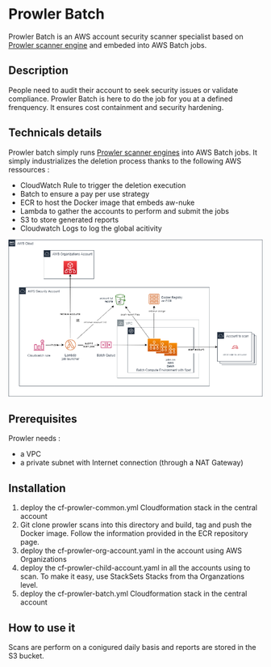 # Prowler Batch

Prowler Batch is an AWS account security scanner specialist based on [Prowler scanner engine](https://github.com/toniblyx/prowler) and embeded into AWS Batch jobs.

## Description

People need to audit their account to seek security issues or validate compliance. Prowler Batch is here to do the job for you at a defined frenquency.
It ensures cost containment and security hardening.

## Technicals details

Prowler batch simply runs [Prowler scanner engines](https://github.com/toniblyx/prowler) into AWS Batch jobs.
It simply industrializes the deletion process thanks to the following AWS ressources :
- CloudWatch Rule to trigger the deletion execution
- Batch to ensure a pay per use strategy
- ECR to host the Docker image that embeds aw-nuke
- Lambda to gather the accounts to perform and submit the jobs
- S3 to store generated reports
- Cloudwatch Logs to log the global acitivity

![Prowler Batch Diagram](images/prowlerbatch-diagram.png)

## Prerequisites

Prowler needs :
- a VPC
- a private subnet with Internet connection (through a NAT Gateway)

## Installation

1. deploy the cf-prowler-common.yml Cloudformation stack in the central account
2. Git clone prowler scans into this directory and build, tag and push the Docker image. Follow the information provided in the ECR repository page.
3. deploy the cf-prowler-org-account.yaml in the account using AWS Organizations
4. deploy the cf-prowler-child-account.yaml in all the accounts using to scan. To make it easy, use StackSets Stacks from tha Organzations level.
6. deploy the cf-prowler-batch.yml Cloudformation stack in the central account

## How to use it
Scans are perform on a conigured daily basis and reports are stored in the S3 bucket.


